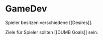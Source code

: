 # GameDev

Spieler besitzen verschiedene [[Desires]].

Ziele für Spieler sollten [[DUMB Goals]] sein.